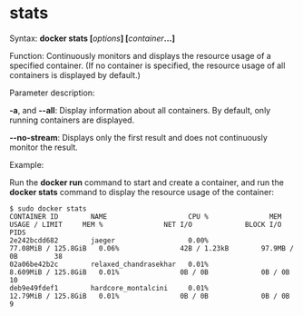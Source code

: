 # stats<a name="EN-US_TOPIC_0184808256"></a>

Syntax:  **docker stats \[**_options_**\] \[**_container_**...\]**

Function: Continuously monitors and displays the resource usage of a specified container. \(If no container is specified, the resource usage of all containers is displayed by default.\)

Parameter description:

**-a**, and  **--all**: Display information about all containers. By default, only running containers are displayed.

**--no-stream**: Displays only the first result and does not continuously monitor the result.

Example:

Run the  **docker run**  command to start and create a container, and run the  **docker stats**  command to display the resource usage of the container:

```
$ sudo docker stats
CONTAINER ID        NAME                    CPU %               MEM USAGE / LIMIT     MEM %               NET I/O             BLOCK I/O           PIDS
2e242bcdd682        jaeger                  0.00%               77.08MiB / 125.8GiB   0.06%               42B / 1.23kB        97.9MB / 0B         38
02a06be42b2c        relaxed_chandrasekhar   0.01%               8.609MiB / 125.8GiB   0.01%               0B / 0B             0B / 0B             10
deb9e49fdef1        hardcore_montalcini     0.01%               12.79MiB / 125.8GiB   0.01%               0B / 0B             0B / 0B             9
```

  

